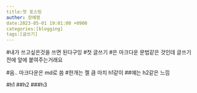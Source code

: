 ```yaml
---
title:첫 포스팅
auther: 장예령
date:2023-05-01 19:01:00 +0900
categories:[blogging]
tags:[글쓰기]
---
```

#내가 쓰고싶은것을 쓰면 된다구잉 
#첫 글쓰기
#은 마크다운 문법같은 것인데 글쓰기 전에 앞에 붙여주는거래요

#음.. 마크다운은 md로 씀
#한개는 젤 큼 마치 h1같이
##얘는 h2같은 느낌


#h1
##h2
###h3
